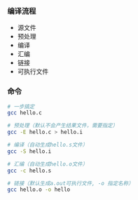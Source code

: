 
### 编译流程

- 源文件
- 预处理
- 编译
- 汇编
- 链接
- 可执行文件
### 命令

```bash
# 一步搞定
gcc hello.c
```

```bash
# 预处理（默认不会产生结果文件，需要指定）
gcc -E hello.c > hello.i

# 编译（自动生成hello.s文件）
gcc -S hello.i

# 汇编（自动生成hello.o文件）
gcc -c hello.s 

# 链接（默认生成a.out可执行文件, -o 指定名称）
gcc hello.o -o hello
```